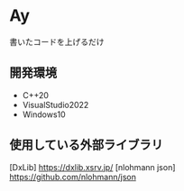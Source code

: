 # Ay
書いたコードを上げるだけ
## 開発環境
- C++20  
- VisualStudio2022  
- Windows10  
## 使用している外部ライブラリ
[DxLib] https://dxlib.xsrv.jp/
[nlohmann json] https://github.com/nlohmann/json
